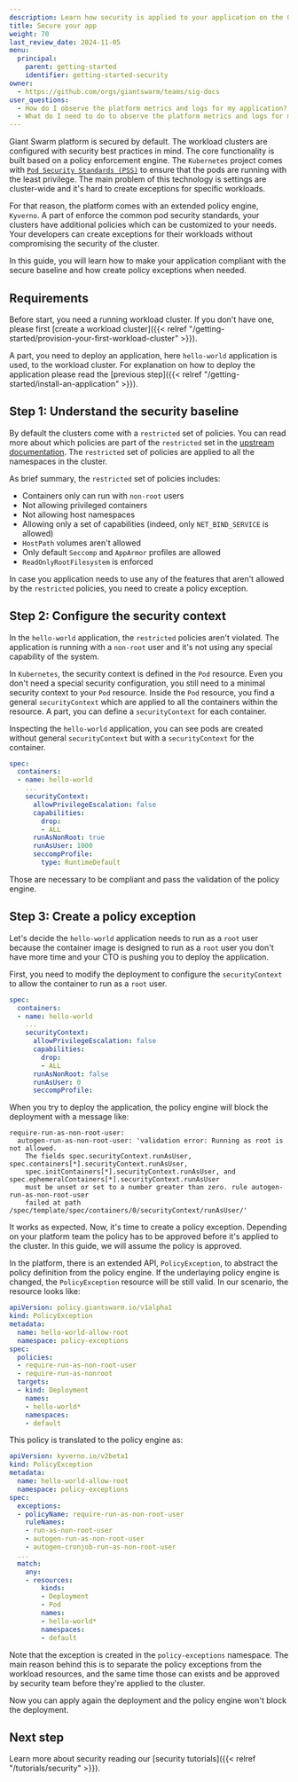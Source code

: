 ```yaml
---
description: Learn how security is applied to your application on the Giant Swarm platform.
title: Secure your app
weight: 70
last_review_date: 2024-11-05
menu:
  principal:
    parent: getting-started
    identifier: getting-started-security
owner:
  - https://github.com/orgs/giantswarm/teams/sig-docs
user_questions:
  - How do I observe the platform metrics and logs for my application?
  - What do I need to do to observe the platform metrics and logs for my application?
---
```


Giant Swarm platform is secured by default. The workload clusters are configured with security best practices in mind. The core functionality is built based on a policy enforcement engine. The `Kubernetes` project comes with [`Pod Security Standards (PSS)`](https://kubernetes.io/docs/concepts/security/pod-security-standards/) to ensure that the pods are running with the least privilege. The main problem of this technology is settings are cluster-wide and it's hard to create exceptions for specific workloads.

For that reason, the platform comes with an extended policy engine, `Kyverno`. A part of enforce the common pod security standards, your clusters have additional policies which can be customized to your needs. Your developers can create exceptions for their workloads without compromising the security of the cluster.

In this guide, you will learn how to make your application compliant with the secure baseline and how create policy exceptions when needed.

## Requirements

Before start, you need a running workload cluster. If you don't have one, please first [create a workload cluster]({{< relref "/getting-started/provision-your-first-workload-cluster" >}}).

A part, you need to deploy an application, here `hello-world` application is used, to the workload cluster. For explanation on how to deploy the application please read the [previous step]({{< relref "/getting-started/install-an-application" >}}).

## Step 1: Understand the security baseline

By default the clusters come with a `restricted` set of policies. You can read more about which policies are part of the `restricted` set in the [upstream documentation](https://kubernetes.io/docs/concepts/security/pod-security-standards/#restricted). The `restricted` set of policies are applied to all the namespaces in the cluster.

As brief summary, the `restricted` set of policies includes:

- Containers only can run with `non-root` users
- Not allowing privileged containers
- Not allowing host namespaces
- Allowing only a set of capabilities (indeed, only `NET_BIND_SERVICE` is allowed)
- `HostPath` volumes aren't allowed
- Only default `Seccomp` and `AppArmor` profiles are allowed
- `ReadOnlyRootFilesystem` is enforced

In case you application needs to use any of the features that aren't allowed by the `restricted` policies, you need to create a policy exception.

## Step 2:  Configure the security context

In the `hello-world` application, the `restricted` policies aren't violated. The application is running with a `non-root` user and it's not using any special capability of the system.

In `Kubernetes`, the security context is defined in the `Pod` resource. Even you don't need a special security configuration, you still need to a minimal security context to your `Pod` resource. Inside the `Pod` resource, you find a general `securityContext` which are applied to all the containers within the resource. A part, you can define a `securityContext` for each container.

Inspecting the `hello-world` application, you can see pods are created without general `securityContext` but with a `securityContext` for the container.

```yaml
spec:
  containers:
  - name: hello-world
    ...
    securityContext:
      allowPrivilegeEscalation: false
      capabilities:
        drop:
        - ALL
      runAsNonRoot: true
      runAsUser: 1000
      seccompProfile:
        type: RuntimeDefault
```

Those are necessary to be compliant and pass the validation of the policy engine.

## Step 3:  Create a policy exception

Let's decide the `hello-world` application needs to run as a `root` user because the container image is designed to run as a `root` user you don't have more time and your CTO is pushing you to deploy the application.

First, you need to modify the deployment to configure the `securityContext` to allow the container to run as a `root` user.

```yaml
spec:
  containers:
  - name: hello-world
    ...
    securityContext:
      allowPrivilegeEscalation: false
      capabilities:
        drop:
        - ALL
      runAsNonRoot: false
      runAsUser: 0
      seccompProfile:
```

When you try to deploy the application, the policy engine will block the deployment with a message like:

```text
require-run-as-non-root-user:
  autogen-run-as-non-root-user: 'validation error: Running as root is not allowed.
    The fields spec.securityContext.runAsUser, spec.containers[*].securityContext.runAsUser,
    spec.initContainers[*].securityContext.runAsUser, and spec.ephemeralContainers[*].securityContext.runAsUser
    must be unset or set to a number greater than zero. rule autogen-run-as-non-root-user
    failed at path /spec/template/spec/containers/0/securityContext/runAsUser/'
```

It works as expected. Now, it's time to create a policy exception. Depending on your platform team the policy has to be approved before it's applied to the cluster. In this guide, we will assume the policy is approved.

In the platform, there is an extended API, `PolicyException`, to abstract the policy definition from the policy engine. If the underlaying policy engine is changed, the `PolicyException` resource will be still valid. In our scenario, the resource looks like:

```yaml
apiVersion: policy.giantswarm.io/v1alpha1
kind: PolicyException
metadata:
  name: hello-world-allow-root
  namespace: policy-exceptions
spec:
  policies:
  - require-run-as-non-root-user
  - require-run-as-nonroot
  targets:
  - kind: Deployment
    names:
    - hello-world*
    namespaces:
    - default
```

This policy is translated to the policy engine as:

```yaml
apiVersion: kyverno.io/v2beta1
kind: PolicyException
metadata:
  name: hello-world-allow-root
  namespace: policy-exceptions
spec:
  exceptions:
  - policyName: require-run-as-non-root-user
    ruleNames:
    - run-as-non-root-user
    - autogen-run-as-non-root-user
    - autogen-cronjob-run-as-non-root-user
  ...
  match:
    any:
    - resources:
        kinds:
        - Deployment
        - Pod
        names:
        - hello-world*
        namespaces:
        - default
```

Note that the exception is created in the `policy-exceptions` namespace. The main reason behind this is to separate the policy exceptions from the workload resources, and the same time those can exists and be approved by security team before they're applied to the cluster.

Now you can apply again the deployment and the policy engine won't block the deployment.

## Next step

Learn more about security reading our [security tutorials]({{< relref "/tutorials/security" >}}).
